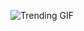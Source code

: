 
<!-- GIF_SECTION -->
![Trending GIF](https://media2.giphy.com/media/v1.Y2lkPThiYjIxNzcyb2owNjBjbWp4ODk4OW84ODViZGcycWdxOTlzenNvcnRkcGliamh1cSZlcD12MV9naWZzX3NlYXJjaCZjdD1n/93UOscPyDH8cdRfSaT/giphy.gif)
<!-- END_GIF_SECTION -->
